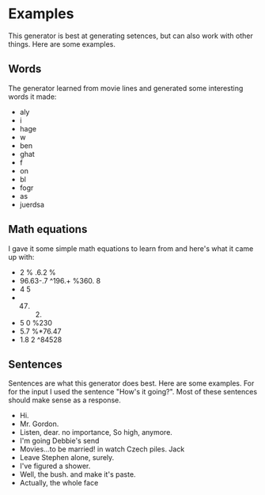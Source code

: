 
# Examples
This generator is best at generating setences, but can also work with other things. Here are some examples.

## Words
The generator learned from movie lines and generated some interesting words it made:

* aly
* i
* hage
* w
* ben
* ghat
* f
* on
* bl
* fogr
* as
* juerdsa

## Math equations
I gave it some simple math equations to learn from and here's what it came up with:

+ 2 % .6.2 %
+ 96.63-.7 ^196.+ %360. 8
+ 4 5 
+ 47. 2.
+ 5 0 %230
+ 5.7 %*76.47
+ 1.8 2 ^84528

## Sentences
Sentences are what this generator does best. Here are some examples.
For for the input I used the sentence "How's it going?".
Most of these sentences should make sense as a response.

* Hi.
* Mr. Gordon.
* Listen, dear. no importance, So high, anymore.
* I'm going Debbie's send
* Movies...to be married! in watch Czech piles. Jack
* Leave Stephen alone, surely.
* I've figured a shower.
* Well, the bush. and make it's paste.
* Actually, the whole face
